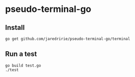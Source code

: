 # pseudo-terminal-go

## Install
```
go get github.com/jaredririe/pseudo-terminal-go/terminal
```

## Run a test
```
go build test.go
./test
```
